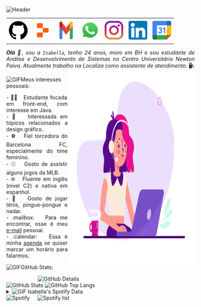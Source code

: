 <div>
<img align="center" alt="Header" src="https://github.com/isabellaarg/isabellaarg/blob/main/img/banner.jpg?raw=true"/>
</div>

<div align="center">
<table>
<tr>
 <td align="center" colspan="11"></td>
</tr> 
<tr>
<td><a href="https://github.com/isabellaarg" target="_blank"><img src="https://github.com/isabellaarg/isabellaarg/blob/main/img/github.png?raw=true" width="50px" height="50px"/></a>
</td>
<td><a href="https://replit.com/@afiisabellaalex"><img src="https://github.com/isabellaarg/isabellaarg/blob/main/img/replit2.png?raw=true" width="50px" height="50px"/></a>
</td>
<td><a href="mailto:isabellaarg@gmail.com" target="_blank"><img src="https://github.com/isabellaarg/isabellaarg/blob/main/img/gmail2.png?raw=true" width="50px" height="50px"/></a>
</td>
<td><a href="https://wa.me/5531971153787" target="_blank"><img src="https://github.com/isabellaarg/isabellaarg/blob/main/img/wpp2.png?raw=true" width="50px" height="50px"/></a>
</td>
<td><a href="https://www.instagram.com/isabella.arg/" target="_blank"><img src="https://github.com/isabellaarg/isabellaarg/blob/main/img/insta2.png?raw=true" width="50px" height="50px"/></a>
</td>
<td><a href="https://www.linkedin.com/in/isabella-alexandra-rojas-guzm%C3%A1n-aa9046167/" target="_blank"><img src="https://github.com/isabellaarg/isabellaarg/blob/main/img/linkedin2.png?raw=true" width="50px" height="50px"/></a>
</td>
<td><a href="https://calendly.com/afiisabellaalexandra/30min" target="_blank"><img src="https://github.com/isabellaarg/isabellaarg/blob/main/img/calendar2.png?raw=true" width="50px" height="50px"/></a>
</td>
</tr>
<tr>
 <td align="center" colspan="11"></td>
</tr> 
</table>
</div>

<div align="justify">
<i><b>Olá</b> 👋, sou a <code>Isabella</code>, tenho 24 anos, moro em BH e sou estudante de Análise e Desenvolvimento de Sistemas no Centro Universitário Newton Paiva. Atualmente trabalho na Localiza como assistente de atendimento.</i> 🖥️📞
</div>

<div>
<img align="right" alt="GIF" src="https://github.com/isabellaarg/isabellaarg/blob/main/img/dev4.gif?raw=true" width="340px" height="520px"/>
</div>

<img height="20" alt="GIF" src="https://github.com/isabellaarg/isabellaarg/blob/main/img/soulgem.gif?raw=true"/>Meus interesses pessoais:

<div align="justify">
<p> 
- 👨‍🏫 &nbsp; Estudante focada em front-end, com interesse em Java.
<br />
- 🎨 &nbsp; Interessada em tópicos relacionados a design gráfico.
<br />
- ⚽ &nbsp; Fiel torcedora do Barcelona FC, especialmente do time feminino.
<br />
- ⚾ &nbsp; Gosto de assistir alguns jogos da MLB.
<br />
- 🌐 &nbsp; Fluente em inglês (nível C2) e nativa em espanhol.
<br />
- 🎾 &nbsp; Gosto de jogar tênis, pingue-pongue e nadar.
<br />
- :mailbox: &nbsp; Para me encontrar, esse é meu <a href="mailto:afiisabellaalexandra@gmail.com" target="_blank">e-mail</a> pessoal.<br />
- :calendar: &nbsp; Essa é minha <a href="https://calendly.com/afiisabellaalexandra/30min" target="_blank">agenda</a> se quiser marcar um horário para falarmos.<br />
</p>
</div>
</div>


<img height="20" alt="GIF" src="https://github.com/isabellaarg/isabellaarg/blob/main/img/graphic.gif?raw=true"/>GitHub Stats:

<div>
<img align="right" alt="GitHub Details" width="420px" src="http://github-profile-summary-cards.vercel.app/api/cards/profile-details?username=isabellaarg&theme=github_dark"/>
<img alt="GitHub Stats" width="200px" src="http://github-profile-summary-cards.vercel.app/api/cards/stats?username=isabellaarg&theme=github_dark"/>
<img alt="GitHub Top Langs" width="200px" src="http://github-profile-summary-cards.vercel.app/api/cards/repos-per-language?username=isabellaarg&theme=github_dark"/>
</div>

<div>
<div>
<details>
<summary><img height="20" alt="GIF" src="https://github.com/isabellaarg/isabellaarg/blob/main/img/spotify.gif?raw=true"/> Isabella's Spotify Data</summary>
 <img src="https://data-card-for-spotify.herokuapp.com/api/card?user_id=chabelalola" alt="Data Card for Spotify">
 
</details>
</div>

<div>
<img alt="Spotify" width="200px" height="270px" src="https://spotify-github-profile.vercel.app/api/view?uid=chabelalola&cover_image=true&theme=default"/> &nbsp; &nbsp; 
<img alt="Spotify list" width="200px" height="270px" src="https://spotify-recently-played-readme.vercel.app/api?user=chabelalola&count=10"/>
</div>
<div>


